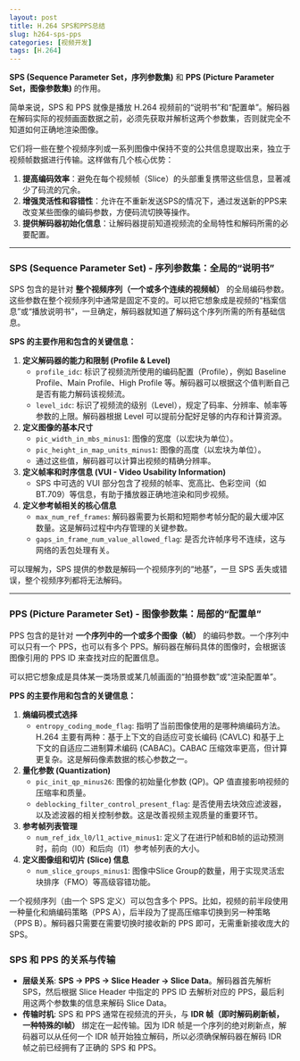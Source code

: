 ```yaml
---
layout: post
title: H.264 SPS和PPS总结
slug: h264-sps-pps
categories: [视频开发]
tags: [H.264]
---
```


**SPS (Sequence Parameter Set，序列参数集)** 和 **PPS (Picture Parameter Set，图像参数集)** 的作用。

简单来说，SPS 和 PPS 就像是播放 H.264 视频前的“说明书”和“配置单”。解码器在解码实际的视频画面数据之前，必须先获取并解析这两个参数集，否则就完全不知道如何正确地渲染图像。

它们将一些在整个视频序列或一系列图像中保持不变的公共信息提取出来，独立于视频帧数据进行传输。这样做有几个核心优势：

1. **提高编码效率**：避免在每个视频帧（Slice）的头部重复携带这些信息，显著减少了码流的冗余。
1. **增强灵活性和容错性**：允许在不重新发送SPS的情况下，通过发送新的PPS来改变某些图像的编码参数，方便码流切换等操作。
1. **提供解码器初始化信息**：让解码器提前知道视频流的全局特性和解码所需的必要配置。

------



### SPS (Sequence Parameter Set) - 序列参数集：全局的“说明书”



SPS 包含的是针对 **整个视频序列（一个或多个连续的视频帧）** 的全局编码参数。这些参数在整个视频序列中通常是固定不变的。可以把它想象成是视频的“档案信息”或“播放说明书”，一旦确定，解码器就知道了解码这个序列所需的所有基础信息。

**SPS 的主要作用和包含的关键信息：**

1. **定义解码器的能力和限制 (Profile & Level)**
   + `profile_idc`: 标识了视频流所使用的编码配置（Profile），例如 Baseline Profile、Main Profile、High Profile 等。解码器可以根据这个值判断自己是否有能力解码该视频流。
   + `level_idc`: 标识了视频流的级别（Level），规定了码率、分辨率、帧率等参数的上限。解码器根据 Level 可以提前分配好足够的内存和计算资源。
1. **定义图像的基本尺寸**
   + `pic_width_in_mbs_minus1`: 图像的宽度（以宏块为单位）。
   + `pic_height_in_map_units_minus1`: 图像的高度（以宏块为单位）。
   + 通过这些值，解码器可以计算出视频的精确分辨率。
1. **定义帧率和时序信息 (VUI - Video Usability Information)**
   + SPS 中可选的 VUI 部分包含了视频的帧率、宽高比、色彩空间（如 BT.709）等信息，有助于播放器正确地渲染和同步视频。
1. **定义参考帧相关的核心信息**
   + `max_num_ref_frames`: 解码器需要为长期和短期参考帧分配的最大缓冲区数量。这是解码过程中内存管理的关键参数。
   + `gaps_in_frame_num_value_allowed_flag`: 是否允许帧序号不连续，这与网络的丢包处理有关。

可以理解为，SPS 提供的参数是解码一个视频序列的“地基”，一旦 SPS 丢失或错误，整个视频序列都将无法解码。

------



### PPS (Picture Parameter Set) - 图像参数集：局部的“配置单”



PPS 包含的是针对 **一个序列中的一个或多个图像（帧）** 的编码参数。一个序列中可以只有一个 PPS，也可以有多个 PPS。解码器在解码具体的图像时，会根据该图像引用的 PPS ID 来查找对应的配置信息。

可以把它想象成是具体某一类场景或某几帧画面的“拍摄参数”或“渲染配置单”。

**PPS 的主要作用和包含的关键信息：**

1. **熵编码模式选择**
   + `entropy_coding_mode_flag`: 指明了当前图像使用的是哪种熵编码方法。H.264 主要有两种：基于上下文的自适应可变长编码 (CAVLC) 和基于上下文的自适应二进制算术编码 (CABAC)。CABAC 压缩效率更高，但计算更复杂。这是解码像素数据的核心参数之一。
1. **量化参数 (Quantization)**
   + `pic_init_qp_minus26`: 图像的初始量化参数 (QP)。QP 值直接影响视频的压缩率和质量。
   + `deblocking_filter_control_present_flag`: 是否使用去块效应滤波器，以及滤波器的相关控制参数。这是改善视频主观质量的重要环节。
1. **参考帧列表管理**
   + `num_ref_idx_l0/l1_active_minus1`: 定义了在进行P帧和B帧的运动预测时，前向（l0）和后向（l1）参考帧列表的大小。
1. **定义图像组和切片 (Slice) 信息**
   + `num_slice_groups_minus1`: 图像中Slice Group的数量，用于实现灵活宏块排序（FMO）等高级容错功能。

一个视频序列（由一个 SPS 定义）可以包含多个 PPS。比如，视频的前半段使用一种量化和熵编码策略（PPS A），后半段为了提高压缩率切换到另一种策略（PPS B）。解码器只需要在需要切换时接收新的 PPS 即可，无需重新接收庞大的 SPS。



### SPS 和 PPS 的关系与传输

+ **层级关系**: **SPS -> PPS -> Slice Header -> Slice Data**。解码器首先解析 SPS，然后根据 Slice Header 中指定的 PPS ID 去解析对应的 PPS，最后利用这两个参数集的信息来解码 Slice Data。
+ **传输时机**: SPS 和 PPS 通常在视频流的开头，与 **IDR 帧（即时解码刷新帧，一种特殊的I帧）** 绑定在一起传输。因为 IDR 帧是一个序列的绝对刷新点，解码器可以从任何一个 IDR 帧开始独立解码，所以必须确保解码器在解码 IDR 帧之前已经拥有了正确的 SPS 和 PPS。

